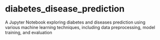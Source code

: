 # diabetes_disease_prediction
A Jupyter Notebook exploring diabetes and diseases prediction using various machine learning techniques, including data preprocessing, model training, and evaluation
